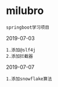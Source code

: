 # milubro
```
springboot学习项目
```


2019-07-03
```
1.添加@slf4j
2.添加拦截器

```

2019-07-07
```
1.添加snowflake算法
```

